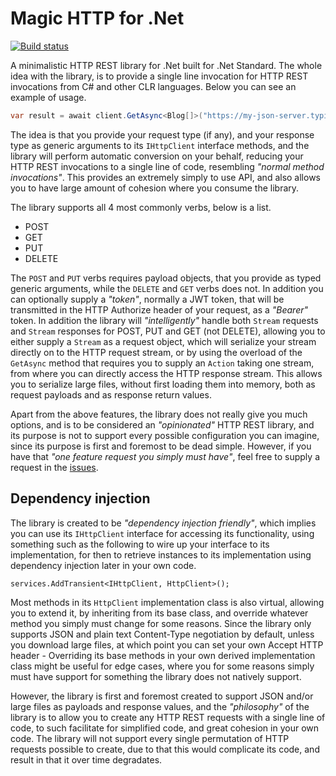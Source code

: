 
# Magic HTTP for .Net

[![Build status](https://travis-ci.org/polterguy/magic.http.svg?master)](https://travis-ci.org/polterguy/magic.http)

A minimalistic HTTP REST library for .Net built for .Net Standard. The whole idea with the library, is to provide a
single line invocation for HTTP REST invocations from C# and other CLR languages. Below you can see an example of usage.

```csharp
var result = await client.GetAsync<Blog[]>("https://my-json-server.typicode.com/typicode/demo/posts");
```

The idea is that you provide your request type (if any), and your response type as generic arguments to its
`IHttpClient` interface methods, and the library will perform automatic conversion on your behalf, reducing your
HTTP REST invocations to a single line of code, resembling _"normal method invocations"_. This provides an
extremely simply to use API, and also allows you to have large amount of cohesion where you consume the library.

The library supports all 4 most commonly verbs, below is a list.

* POST
* GET
* PUT
* DELETE

The `POST` and `PUT` verbs requires payload objects, that you provide as typed generic arguments, while the `DELETE` and `GET`
verbs does not. In addition you can optionally supply a _"token"_, normally a JWT token, that will be transmitted in the
HTTP Authorize header of your request, as a _"Bearer"_ token. In addition the library will _"intelligently"_ handle both `Stream`
requests and `Stream` responses for POST, PUT and GET (not DELETE), allowing you to either supply a `Stream` as a request
object, which will serialize your stream directly on to the HTTP request stream, or by using the overload of the `GetAsync`
method that requires you to supply an `Action` taking one stream, from where you can directly access the HTTP response stream.
This allows you to serialize large files, without first loading them into memory, both as request payloads and as response
return values.

Apart from the above features, the library does not really give you much options, and is to be considered an _"opinionated"_
HTTP REST library, and its purpose is not to support every possible configuration you can imagine, since its purpose
is first and foremost to be dead simple. However, if you have that _"one feature request you simply must have"_, feel free
to supply a request in the [issues](https://github.com/polterguy/magic.http/issues).

## Dependency injection

The library is created to be _"dependency injection friendly"_, which implies you can use its `IHttpClient` interface
for accessing its functionality, using something such as the following to wire up your interface to its implementation,
for then to retrieve instances to its implementation using dependency injection later in your own code.

```code
services.AddTransient<IHttpClient, HttpClient>();
```

Most methods in its `HttpClient` implementation class is also virtual, allowing you to extend it, by inheriting from
its base class, and override whatever method you simply must change for some reasons. Since the library only supports
JSON and plain text Content-Type negotiation by default, unless you download large files, at which point you can set
your own Accept HTTP header - Overriding its base methods in your own derived implementation class might be useful for
edge cases, where you for some reasons simply must have support for something the library does not natively support.

However, the library is first and foremost created to support JSON and/or large files as payloads and response values,
and the _"philosophy"_ of the library is to allow you to create any HTTP REST requests with a single line of code, to
such facilitate for simplified code, and great cohesion in your own code. The library will not support every single
permutation of HTTP requests possible to create, due to that this would complicate its code, and result in that it over
time degradates.
